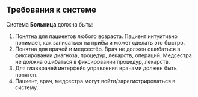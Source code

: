 ## Требования к системе
Система **Больница** должна быть:
1) Понятна для пациентов любого возраста. Пациент интуитивно понимает, как записаться на приём и может сделать это быстро.
2) Понятна для врачей и медсестёр. Врач не должен ошибаться в фиксировании диагноза, процедур, лекарств, операций. Медсестра не должна ошибаться в фиксировании процедур, лекарств.
3) Для главврачей интерфейс управления врачами должен быть понятен.
4) Пациент, врач, медсестра могут войти/зарегистрироваться в систему.